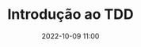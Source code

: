 ---
title: 'Introdução ao TDD'
type: palestra
speakers:
  - Sávio Henrique
speakersPictures: []
picture: /assets/images/schedule/savio-henrique.jpg
linkedin: 
twitter: Savioosilvaa
instagram: 
date: '2022-10-09 11:00'
rooms:
  - 6
---